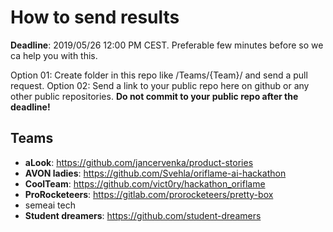 # How to send results

**Deadline**: 2019/05/26 12:00 PM CEST. Preferable few minutes before so we ca help you with this.

Option 01: Create folder in this repo like /Teams/{Team}/ and send a pull request.
Option 02: Send a link to your public repo here on github or any other public repositories. **Do not commit to your public repo after the deadline!**


## Teams
* **aLook**: https://github.com/jancervenka/product-stories
* **AVON ladies**: https://github.com/Svehla/oriflame-ai-hackathon
* **CoolTeam**: https://github.com/vict0ry/hackathon_oriflame
* **ProRocketeers**: https://gitlab.com/prorocketeers/pretty-box
* semeai tech
* **Student dreamers**: https://github.com/student-dreamers

